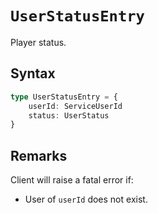 # `UserStatusEntry`

Player status.

## Syntax

```ts
type UserStatusEntry = {
    userId: ServiceUserId
    status: UserStatus
}
```

## Remarks

Client will raise a fatal error if:

-   User of `userId` does not exist.
